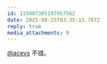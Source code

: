 ```yaml
---
id: 115087305197957562
date: 2025-08-25T03:35:13.787Z
reply: true
media_attachments: 0
---
```


[@acevs](https://mastodon.social/@acevs) 不错。


